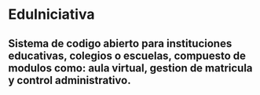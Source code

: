 # EduIniciativa
Sistema de codigo abierto para instituciones educativas, colegios o escuelas, compuesto de modulos como: aula virtual, gestion de matricula y control administrativo.
----
